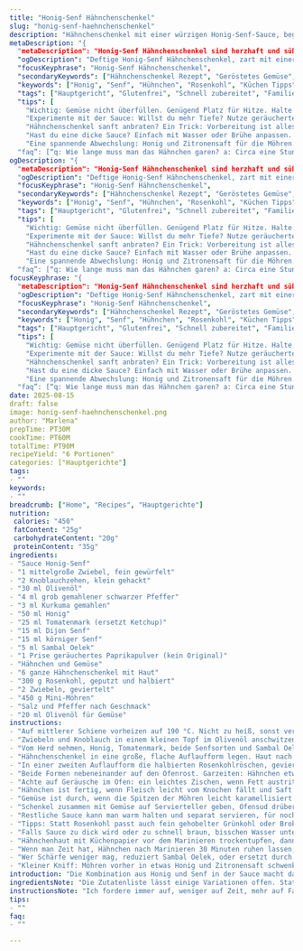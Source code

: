 ```yaml
---
title: "Honig-Senf Hähnchenschenkel"
slug: "honig-senf-haehnchenschenkel"
description: "Hähnchenschenkel mit einer würzigen Honig-Senf-Sauce, begleitet von geröstetem Rosenkohl, Mini-Möhren und Zwiebeln. Originalrezept variiert durch Ersatz von Ketchup mit Tomatenmark und Zugabe von geräuchertem Paprikapulver für mehr Tiefe. Garzeit leicht angepasst, mehr auf Texturen und Farbe geachtet als auf Minuten. Ohne Gluten, Milch, Eier und Nüsse. Ideal für alle, die herzhafte Hühnchenrezepte mit raffinierter Süße und leichter Schärfe mögen."
metaDescription: "{
  "metaDescription": "Honig-Senf Hähnchenschenkel sind herzhaft und süß, perfekt gebraten mit knuspriger Haut, dazu Gemüse. Ein einfaches, leckeres Gericht für jeden Anlass.",
  "ogDescription": "Deftige Honig-Senf Hähnchenschenkel, zart mit einer tollen Untermalung und knuspriger Haut, dazu perfekt geröstetes Gemüse – Genuss pur.",
  "focusKeyphrase": "Honig-Senf Hähnchenschenkel",
  "secondaryKeywords": ["Hähnchenschenkel Rezept", "Geröstetes Gemüse", "Einfaches Hühnchen Rezept"],
  "keywords": ["Honig", "Senf", "Hühnchen", "Rosenkohl", "Küchen Tipps"],
  "tags": ["Hauptgericht", "Glutenfrei", "Schnell zubereitet", "Familienessen"],
  "tips": [
    "Wichtig: Gemüse nicht überfüllen. Genügend Platz für Hitze. Halte die Möhren und den Rosenkohl locker. So karamellisieren sie besser und bleiben knackig. Passen auch Grünkohl oder Brokkoli? Ja, aber achte auf die Garzeit. Wenn du mehr Farbe möchtest, erhöhe die Temperatur kurz.",
    "Experimente mit der Sauce: Willst du mehr Tiefe? Nutze geräuchertes Paprikapulver. Ich habe gelernt, weniger ist mehr. Zu viel Improvisation kann das Gericht überladen. Und wieso Tomatenmark? Weil Ketchup oft zu süß ist. Halte die Balance zwischen süß und scharf im Blick. Zuerst riechen, dann probieren.",
    "Hähnchenschenkel sanft anbraten? Ein Trick: Vorbereitung ist alles. Vor dem Marinieren, Haut abtrocknen. Dann wird es knuspriger. Hast du Zeit? Lass das Hähnchen 30 Minuten ruhen nach dem Marinieren. Die Aromen ziehen besser ein. Merke dir: Wärme bringt Geschmack!",
    "Hast du eine dicke Sauce? Einfach mit Wasser oder Brühe anpassen. Aber nicht zu viel, die Karamellnote muss bleiben. Honig verbrennt leicht, also brav im Auge behalten. Und wenn du willst, nach dem ersten 20 Minuten die Temperatur senken. Schaut auf die Bräunung, nicht nur die Uhr!",
    "Eine spannende Abwechslung: Honig und Zitronensaft für die Möhren. Sonst nichts Besonderes? Nein, das bringt Frische! Blaue Engel und dekorativen Effekt. Zeig das Gemüse, binde es in die Aromen der Sauce ein. Manchmal sind es die kleinen Dinge, die den Unterschied machen.",
  "faq”: [“q: Wie lange muss man das Hähnchen garen? a: Circa eine Stunde ist ideal. Achte auf Bräunung. Fleisch muss leicht vom Knochen fallen. Saft klar, nicht rosa.”, “q: Kann ich die Sauce eintopfen? a: Definitiv, aber pass auf die Karamellisierung der Haut auf. Zu stark einpinseln, röstet nicht gut. Außerdem nicht zu früh machen, dann wird es wässrig.”, “q: Was tun, wenn es zu scharf wird? a: Reduziere Sambal Oelek oder nutze milderen Paprika. Schärfe ist nicht für jeden. Bei der Sauce immer wenig hinzugeben und langsam aufbauen.”, “q: Wie bewahre ich Reste auf? a: Kühlschrank ist klassisch. Mehrere Optionen da, in einem luftdichten Behälter. Bei Bedarf aufwärmen, aber nicht zu lange, sonst wird das Hähnchen trocken.” ]}  }  }  }  }  }  }  }  }  }  }  }  }  }  }  }  }  }  }  }  }  }    }   }   }   }   }   }   }    }   }   }    }   }   }   }   }   }   }   }   }   }   }   }   }   }   }   }   }   }   }   }   }   }   }   }   }   }   }   }   }   }   }   }   }   }   }   }   }   }   }   }   }   }   }   }   }   }   }   }   }   }   }   }   }   }   }   }   }   }   }   }   }   }   }   }   }   }   }   }   }   }   }   }   }   }   }   }   }   }   }   }   }   }   }   }   }   }   }   }   }   }   }   }   }   }   }   }   }   }   }   }   }   }   }   }   }   }   }   }   }   }   }   }   }   }   }   }   }   }   }   }   }   }   }   }   }   }   }   }   }   }   }   }   }   }   }   }   }   }   }   }   }   }   }   }   }   }   }   }   }   }   }   }   }   }   }   }   }   }   }   }   }   }   }   }   }   }   }   }   }   }   }   }   }   }   }   }   }   }   }   }   }   }   }   }   }   }   }   }   }   }   }   }   }   }   }   }   }   }   }   }   }   }   }   }   }   }   }   }   }   }   }   }   }   }   }   }   }   }   }   }   }   }   }   }   }   }   }   }   }   }   }   }   }   }   }   }   }   }   }   }   }   }   }   }   }   }   }   }   }   }   }   }   }   }   }   }   }   }   }   }   }   }   }   }   }   }   }   }   }   }   }   }   }   }   }   }   }   }    }   }   }   }   }   }   }    }   }   }   }   }   }   }   }   }   }   }   }   }   }   }   }   }   }   }   }   }   }   }   }   }   }   }   }   }   }   }   }   }   }   }   }   }   }   }   }   }   }   }   }   }   }   }   }   }   }   }   }   }   }   }   }   }   }   }   }   }   }   }   }   }   }   }   }   }   }   }   }   }   }   }   }   }   }   }   }   }   }   }   }   }   }   }   }   }   }   }   }   }   }   }   }   }   }   }   }   }   }   }   }   }   }   }   }   }   }   }   }   }   }   }   }   }   }   }   }   }   }   }   }   }   }   }   }   }   }   }   }   }   }   }   }   }   }   }   }   }   }   }   }   }   }   }   }   }   }   }   }   }   }   }   }   }   }   }   }   }   }   }   }   }   }   }   }   }   }   }   }   }   }   }   }   }   }   }   }   }   }   }   }   }   }   }   }   }   }   }   }   }   }   }   }   }   }   }   }   }   }   }   }   }   }   }   }   }   }   }   }   }   }   }   }   }   }   }   }   }   }   }   }  }   }   }   }   }   }   }   }   }   }   }   }   }   }   }   }   }   }   }   }   }   }   }   }   }   }   }   }   }   }   }   }   }   }   }   }   }   }   }   }   }   }   }   }   }   }   }   }   }   }   }   }   }   }   }   }   }   }   }   }   }   }   }   }   }   }   }   }   }   }   }   }   }   }   }   }   }   }   }   }   }   }   }   }   }   }   }   }   }   }   }   }   }   }   }   }   }   }   }   }   }   }   }   }   }   }   }   }   }    }   }   }   }    }   }   }   }   }   }   }   }   }   }   }   }   }   }   }   }   }   }   }   }   }   }   }   }   }   }   }   }   }   }   }   }   }   }   }   }   }   }   }   }   }   }   }   }   }   }   }   }   }   }   }   }   }   }   }   }    }   }   }   }   }   }   }   }   }   }   }   }   }   }   }   }   }   }   }   }   }   }   }   }   }   }   }   }   }   }   }   }   }   }   }   }   }   }   }   }   }   }   }   }   }   }   }   }   }   }   }   }   }   }   }   }   }   }   }   }   }   }   }   }   }   }   }   }   }   }   }   }   }   }   }   }   }   }   }   }   }   }   }   }   }   }   }   }   }   }   }   }   }   }   }   }   }   }   }   }   }   }   }   }   }   }   }   }   }   }   }   }   }   }   }   }   }   }   }   }   }   }   }   }   }   }   }   }   }   }   }   }   }   }   }   }   }   }   }   }   }   }   }   }   }   }   }   }   }   }   }   }   }   }   }   }   }   }   }   }   }   }   }   }   }  }   }   }   }   }   }   }   }   }   }   }   }   }   }   }   }   }   }   }   }   }   }   }   }   }   }   }   }   }   }   }   }   }   }   }   }   }   }   }   }   }   }   }   }   }   }   }   }   }   }   }   }   }   }   }   }   }   }   }   }   }   }   }   }   }   }   }   }   }   }   }   }   }"
ogDescription: "{
  "metaDescription": "Honig-Senf Hähnchenschenkel sind herzhaft und süß, perfekt gebraten mit knuspriger Haut, dazu Gemüse. Ein einfaches, leckeres Gericht für jeden Anlass.",
  "ogDescription": "Deftige Honig-Senf Hähnchenschenkel, zart mit einer tollen Untermalung und knuspriger Haut, dazu perfekt geröstetes Gemüse – Genuss pur.",
  "focusKeyphrase": "Honig-Senf Hähnchenschenkel",
  "secondaryKeywords": ["Hähnchenschenkel Rezept", "Geröstetes Gemüse", "Einfaches Hühnchen Rezept"],
  "keywords": ["Honig", "Senf", "Hühnchen", "Rosenkohl", "Küchen Tipps"],
  "tags": ["Hauptgericht", "Glutenfrei", "Schnell zubereitet", "Familienessen"],
  "tips": [
    "Wichtig: Gemüse nicht überfüllen. Genügend Platz für Hitze. Halte die Möhren und den Rosenkohl locker. So karamellisieren sie besser und bleiben knackig. Passen auch Grünkohl oder Brokkoli? Ja, aber achte auf die Garzeit. Wenn du mehr Farbe möchtest, erhöhe die Temperatur kurz.",
    "Experimente mit der Sauce: Willst du mehr Tiefe? Nutze geräuchertes Paprikapulver. Ich habe gelernt, weniger ist mehr. Zu viel Improvisation kann das Gericht überladen. Und wieso Tomatenmark? Weil Ketchup oft zu süß ist. Halte die Balance zwischen süß und scharf im Blick. Zuerst riechen, dann probieren.",
    "Hähnchenschenkel sanft anbraten? Ein Trick: Vorbereitung ist alles. Vor dem Marinieren, Haut abtrocknen. Dann wird es knuspriger. Hast du Zeit? Lass das Hähnchen 30 Minuten ruhen nach dem Marinieren. Die Aromen ziehen besser ein. Merke dir: Wärme bringt Geschmack!",
    "Hast du eine dicke Sauce? Einfach mit Wasser oder Brühe anpassen. Aber nicht zu viel, die Karamellnote muss bleiben. Honig verbrennt leicht, also brav im Auge behalten. Und wenn du willst, nach dem ersten 20 Minuten die Temperatur senken. Schaut auf die Bräunung, nicht nur die Uhr!",
    "Eine spannende Abwechslung: Honig und Zitronensaft für die Möhren. Sonst nichts Besonderes? Nein, das bringt Frische! Blaue Engel und dekorativen Effekt. Zeig das Gemüse, binde es in die Aromen der Sauce ein. Manchmal sind es die kleinen Dinge, die den Unterschied machen.",
  "faq”: [“q: Wie lange muss man das Hähnchen garen? a: Circa eine Stunde ist ideal. Achte auf Bräunung. Fleisch muss leicht vom Knochen fallen. Saft klar, nicht rosa.”, “q: Kann ich die Sauce eintopfen? a: Definitiv, aber pass auf die Karamellisierung der Haut auf. Zu stark einpinseln, röstet nicht gut. Außerdem nicht zu früh machen, dann wird es wässrig.”, “q: Was tun, wenn es zu scharf wird? a: Reduziere Sambal Oelek oder nutze milderen Paprika. Schärfe ist nicht für jeden. Bei der Sauce immer wenig hinzugeben und langsam aufbauen.”, “q: Wie bewahre ich Reste auf? a: Kühlschrank ist klassisch. Mehrere Optionen da, in einem luftdichten Behälter. Bei Bedarf aufwärmen, aber nicht zu lange, sonst wird das Hähnchen trocken.” ]}  }  }  }  }  }  }  }  }  }  }  }  }  }  }  }  }  }  }  }  }  }    }   }   }   }   }   }   }    }   }   }    }   }   }   }   }   }   }   }   }   }   }   }   }   }   }   }   }   }   }   }   }   }   }   }   }   }   }   }   }   }   }   }   }   }   }   }   }   }   }   }   }   }   }   }   }   }   }   }   }   }   }   }   }   }   }   }   }   }   }   }   }   }   }   }   }   }   }   }   }   }   }   }   }   }   }   }   }   }   }   }   }   }   }   }   }   }   }   }   }   }   }   }   }   }   }   }   }   }   }   }   }   }   }   }   }   }   }   }   }   }   }   }   }   }   }   }   }   }   }   }   }   }   }   }   }   }   }   }   }   }   }   }   }   }   }   }   }   }   }   }   }   }   }   }   }   }   }   }   }   }   }   }   }   }   }   }   }   }   }   }   }   }   }   }   }   }   }   }   }   }   }   }   }   }   }   }   }   }   }   }   }   }   }   }   }   }   }   }   }   }   }   }   }   }   }   }   }   }   }   }   }   }   }   }   }   }   }   }   }   }   }   }   }   }   }   }   }   }   }   }   }   }   }   }   }   }   }   }   }   }   }   }   }   }   }   }   }   }   }   }   }   }   }   }   }   }   }   }   }   }   }   }   }   }   }   }   }   }   }   }   }   }   }   }   }   }   }   }   }   }   }   }   }   }   }   }   }   }    }   }   }   }   }   }   }    }   }   }   }   }   }   }   }   }   }   }   }   }   }   }   }   }   }   }   }   }   }   }   }   }   }   }   }   }   }   }   }   }   }   }   }   }   }   }   }   }   }   }   }   }   }   }   }   }   }   }   }   }   }   }   }   }   }   }   }   }   }   }   }   }   }   }   }   }   }   }   }   }   }   }   }   }   }   }   }   }   }   }   }   }   }   }   }   }   }   }   }   }   }   }   }   }   }   }   }   }   }   }   }   }   }   }   }   }   }   }   }   }   }   }   }   }   }   }   }   }   }   }   }   }   }   }   }   }   }   }   }   }   }   }   }   }   }   }   }   }   }   }   }   }   }   }   }   }   }   }   }   }   }   }   }   }   }   }   }   }   }   }   }   }   }   }   }   }   }   }   }   }   }   }   }   }   }   }   }   }   }   }   }   }   }   }   }   }   }   }   }   }   }   }   }   }   }   }   }   }   }   }   }   }   }   }   }   }   }   }   }   }   }   }   }   }   }   }   }   }   }   }   }  }   }   }   }   }   }   }   }   }   }   }   }   }   }   }   }   }   }   }   }   }   }   }   }   }   }   }   }   }   }   }   }   }   }   }   }   }   }   }   }   }   }   }   }   }   }   }   }   }   }   }   }   }   }   }   }   }   }   }   }   }   }   }   }   }   }   }   }   }   }   }   }   }   }   }   }   }   }   }   }   }   }   }   }   }   }   }   }   }   }   }   }   }   }   }   }   }   }   }   }   }   }   }   }   }   }   }   }   }    }   }   }   }    }   }   }   }   }   }   }   }   }   }   }   }   }   }   }   }   }   }   }   }   }   }   }   }   }   }   }   }   }   }   }   }   }   }   }   }   }   }   }   }   }   }   }   }   }   }   }   }   }   }   }   }   }   }   }   }    }   }   }   }   }   }   }   }   }   }   }   }   }   }   }   }   }   }   }   }   }   }   }   }   }   }   }   }   }   }   }   }   }   }   }   }   }   }   }   }   }   }   }   }   }   }   }   }   }   }   }   }   }   }   }   }   }   }   }   }   }   }   }   }   }   }   }   }   }   }   }   }   }   }   }   }   }   }   }   }   }   }   }   }   }   }   }   }   }   }   }   }   }   }   }   }   }   }   }   }   }   }   }   }   }   }   }   }   }   }   }   }   }   }   }   }   }   }   }   }   }   }   }   }   }   }   }   }   }   }   }   }   }   }   }   }   }   }   }   }   }   }   }   }   }   }   }   }   }   }   }   }   }   }   }   }   }   }   }   }   }   }   }   }   }  }   }   }   }   }   }   }   }   }   }   }   }   }   }   }   }   }   }   }   }   }   }   }   }   }   }   }   }   }   }   }   }   }   }   }   }   }   }   }   }   }   }   }   }   }   }   }   }   }   }   }   }   }   }   }   }   }   }   }   }   }   }   }   }   }   }   }   }   }   }   }   }   }"
focusKeyphrase: "{
  "metaDescription": "Honig-Senf Hähnchenschenkel sind herzhaft und süß, perfekt gebraten mit knuspriger Haut, dazu Gemüse. Ein einfaches, leckeres Gericht für jeden Anlass.",
  "ogDescription": "Deftige Honig-Senf Hähnchenschenkel, zart mit einer tollen Untermalung und knuspriger Haut, dazu perfekt geröstetes Gemüse – Genuss pur.",
  "focusKeyphrase": "Honig-Senf Hähnchenschenkel",
  "secondaryKeywords": ["Hähnchenschenkel Rezept", "Geröstetes Gemüse", "Einfaches Hühnchen Rezept"],
  "keywords": ["Honig", "Senf", "Hühnchen", "Rosenkohl", "Küchen Tipps"],
  "tags": ["Hauptgericht", "Glutenfrei", "Schnell zubereitet", "Familienessen"],
  "tips": [
    "Wichtig: Gemüse nicht überfüllen. Genügend Platz für Hitze. Halte die Möhren und den Rosenkohl locker. So karamellisieren sie besser und bleiben knackig. Passen auch Grünkohl oder Brokkoli? Ja, aber achte auf die Garzeit. Wenn du mehr Farbe möchtest, erhöhe die Temperatur kurz.",
    "Experimente mit der Sauce: Willst du mehr Tiefe? Nutze geräuchertes Paprikapulver. Ich habe gelernt, weniger ist mehr. Zu viel Improvisation kann das Gericht überladen. Und wieso Tomatenmark? Weil Ketchup oft zu süß ist. Halte die Balance zwischen süß und scharf im Blick. Zuerst riechen, dann probieren.",
    "Hähnchenschenkel sanft anbraten? Ein Trick: Vorbereitung ist alles. Vor dem Marinieren, Haut abtrocknen. Dann wird es knuspriger. Hast du Zeit? Lass das Hähnchen 30 Minuten ruhen nach dem Marinieren. Die Aromen ziehen besser ein. Merke dir: Wärme bringt Geschmack!",
    "Hast du eine dicke Sauce? Einfach mit Wasser oder Brühe anpassen. Aber nicht zu viel, die Karamellnote muss bleiben. Honig verbrennt leicht, also brav im Auge behalten. Und wenn du willst, nach dem ersten 20 Minuten die Temperatur senken. Schaut auf die Bräunung, nicht nur die Uhr!",
    "Eine spannende Abwechslung: Honig und Zitronensaft für die Möhren. Sonst nichts Besonderes? Nein, das bringt Frische! Blaue Engel und dekorativen Effekt. Zeig das Gemüse, binde es in die Aromen der Sauce ein. Manchmal sind es die kleinen Dinge, die den Unterschied machen.",
  "faq”: [“q: Wie lange muss man das Hähnchen garen? a: Circa eine Stunde ist ideal. Achte auf Bräunung. Fleisch muss leicht vom Knochen fallen. Saft klar, nicht rosa.”, “q: Kann ich die Sauce eintopfen? a: Definitiv, aber pass auf die Karamellisierung der Haut auf. Zu stark einpinseln, röstet nicht gut. Außerdem nicht zu früh machen, dann wird es wässrig.”, “q: Was tun, wenn es zu scharf wird? a: Reduziere Sambal Oelek oder nutze milderen Paprika. Schärfe ist nicht für jeden. Bei der Sauce immer wenig hinzugeben und langsam aufbauen.”, “q: Wie bewahre ich Reste auf? a: Kühlschrank ist klassisch. Mehrere Optionen da, in einem luftdichten Behälter. Bei Bedarf aufwärmen, aber nicht zu lange, sonst wird das Hähnchen trocken.” ]}  }  }  }  }  }  }  }  }  }  }  }  }  }  }  }  }  }  }  }  }  }    }   }   }   }   }   }   }    }   }   }    }   }   }   }   }   }   }   }   }   }   }   }   }   }   }   }   }   }   }   }   }   }   }   }   }   }   }   }   }   }   }   }   }   }   }   }   }   }   }   }   }   }   }   }   }   }   }   }   }   }   }   }   }   }   }   }   }   }   }   }   }   }   }   }   }   }   }   }   }   }   }   }   }   }   }   }   }   }   }   }   }   }   }   }   }   }   }   }   }   }   }   }   }   }   }   }   }   }   }   }   }   }   }   }   }   }   }   }   }   }   }   }   }   }   }   }   }   }   }   }   }   }   }   }   }   }   }   }   }   }   }   }   }   }   }   }   }   }   }   }   }   }   }   }   }   }   }   }   }   }   }   }   }   }   }   }   }   }   }   }   }   }   }   }   }   }   }   }   }   }   }   }   }   }   }   }   }   }   }   }   }   }   }   }   }   }   }   }   }   }   }   }   }   }   }   }   }   }   }   }   }   }   }   }   }   }   }   }   }   }   }   }   }   }   }   }   }   }   }   }   }   }   }   }   }   }   }   }   }   }   }   }   }   }   }   }   }   }   }   }   }   }   }   }   }   }   }   }   }   }   }   }   }   }   }   }   }   }   }   }   }   }   }   }   }   }   }   }   }   }   }   }   }   }   }   }   }   }    }   }   }   }   }   }   }    }   }   }   }   }   }   }   }   }   }   }   }   }   }   }   }   }   }   }   }   }   }   }   }   }   }   }   }   }   }   }   }   }   }   }   }   }   }   }   }   }   }   }   }   }   }   }   }   }   }   }   }   }   }   }   }   }   }   }   }   }   }   }   }   }   }   }   }   }   }   }   }   }   }   }   }   }   }   }   }   }   }   }   }   }   }   }   }   }   }   }   }   }   }   }   }   }   }   }   }   }   }   }   }   }   }   }   }   }   }   }   }   }   }   }   }   }   }   }   }   }   }   }   }   }   }   }   }   }   }   }   }   }   }   }   }   }   }   }   }   }   }   }   }   }   }   }   }   }   }   }   }   }   }   }   }   }   }   }   }   }   }   }   }   }   }   }   }   }   }   }   }   }   }   }   }   }   }   }   }   }   }   }   }   }   }   }   }   }   }   }   }   }   }   }   }   }   }   }   }   }   }   }   }   }   }   }   }   }   }   }   }   }   }   }   }   }   }   }   }   }   }   }   }  }   }   }   }   }   }   }   }   }   }   }   }   }   }   }   }   }   }   }   }   }   }   }   }   }   }   }   }   }   }   }   }   }   }   }   }   }   }   }   }   }   }   }   }   }   }   }   }   }   }   }   }   }   }   }   }   }   }   }   }   }   }   }   }   }   }   }   }   }   }   }   }   }   }   }   }   }   }   }   }   }   }   }   }   }   }   }   }   }   }   }   }   }   }   }   }   }   }   }   }   }   }   }   }   }   }   }   }   }    }   }   }   }    }   }   }   }   }   }   }   }   }   }   }   }   }   }   }   }   }   }   }   }   }   }   }   }   }   }   }   }   }   }   }   }   }   }   }   }   }   }   }   }   }   }   }   }   }   }   }   }   }   }   }   }   }   }   }   }    }   }   }   }   }   }   }   }   }   }   }   }   }   }   }   }   }   }   }   }   }   }   }   }   }   }   }   }   }   }   }   }   }   }   }   }   }   }   }   }   }   }   }   }   }   }   }   }   }   }   }   }   }   }   }   }   }   }   }   }   }   }   }   }   }   }   }   }   }   }   }   }   }   }   }   }   }   }   }   }   }   }   }   }   }   }   }   }   }   }   }   }   }   }   }   }   }   }   }   }   }   }   }   }   }   }   }   }   }   }   }   }   }   }   }   }   }   }   }   }   }   }   }   }   }   }   }   }   }   }   }   }   }   }   }   }   }   }   }   }   }   }   }   }   }   }   }   }   }   }   }   }   }   }   }   }   }   }   }   }   }   }   }   }   }  }   }   }   }   }   }   }   }   }   }   }   }   }   }   }   }   }   }   }   }   }   }   }   }   }   }   }   }   }   }   }   }   }   }   }   }   }   }   }   }   }   }   }   }   }   }   }   }   }   }   }   }   }   }   }   }   }   }   }   }   }   }   }   }   }   }   }   }   }   }   }   }   }"
date: 2025-08-15
draft: false
image: honig-senf-haehnchenschenkel.png
author: "Marlena"
prepTime: PT30M
cookTime: PT60M
totalTime: PT90M
recipeYield: "6 Portionen"
categories: ["Hauptgerichte"]
tags:
- ""
keywords:
- ""
breadcrumb: ["Home", "Recipes", "Hauptgerichte"]
nutrition: 
 calories: "450"
 fatContent: "25g"
 carbohydrateContent: "20g"
 proteinContent: "35g"
ingredients:
- "Sauce Honig-Senf"
- "1 mittelgroße Zwiebel, fein gewürfelt"
- "2 Knoblauchzehen, klein gehackt"
- "30 ml Olivenöl"
- "4 ml grob gemahlener schwarzer Pfeffer"
- "3 ml Kurkuma gemahlen"
- "50 ml Honig"
- "25 ml Tomatenmark (ersetzt Ketchup)"
- "15 ml Dijon Senf"
- "15 ml körniger Senf"
- "5 ml Sambal Oelek"
- "1 Prise geräuchertes Paprikapulver (kein Original)"
- "Hähnchen und Gemüse"
- "6 ganze Hähnchenschenkel mit Haut"
- "300 g Rosenkohl, geputzt und halbiert"
- "2 Zwiebeln, geviertelt"
- "450 g Mini-Möhren"
- "Salz und Pfeffer nach Geschmack"
- "20 ml Olivenöl für Gemüse"
instructions:
- "Auf mittlerer Schiene vorheizen auf 190 °C. Nicht zu heiß, sonst verbrennt der Honig schnell später."
- "Zwiebeln und Knoblauch in einem kleinen Topf im Olivenöl anschwitzen. Nicht braun werden lassen, nur glasig und aromatisch. Kurkuma, schwarzen Pfeffer und geräuchertes Paprikapulver dazu. Kurz mitrösten, bis es riecht, so 30 Sekunden."
- "Vom Herd nehmen, Honig, Tomatenmark, beide Senfsorten und Sambal Oelek kräftig unterrühren. Dick, glänzend, sofort klar, dass es heiß werden will."
- "Hähnchenschenkel in eine große, flache Auflaufform legen. Haut nach oben. Sauce dick über den Schenkeln verteilen, Finger ruhig rein – schön bedeckt soll alles sein."
- "In einer zweiten Auflaufform die halbierten Rosenkohlröschen, geviertelte Zwiebeln und Mini-Möhren mit Olivenöl vermischen. Mit Salz und Pfeffer großzügig würzen. Gemüsestücke sollen sich drehen lassen, nicht zu eng gedrängt."
- "Beide Formen nebeneinander auf den Ofenrost. Garzeiten: Hähnchen etwa 1 Stunde, Gemüse 40 Minuten. Nach 20 Minuten das Gemüse wenden, bei der Hälfte der Hähnchenzeit einmal dick den Sud über die Schenkel löffeln."
- "Achte auf Geräusche im Ofen: ein leichtes Zischen, wenn Fett austritt, das ist gut. Haut sollte goldbraun und knusprig sein, nicht dunkelbraun oder verbrannt."
- "Hähnchen ist fertig, wenn Fleisch leicht vom Knochen fällt und Saft klar läuft, nicht rosa."
- "Gemüse ist durch, wenn die Spitzen der Möhren leicht karamellisiert sind und der Rosenkohl Röstcharakter hat ohne matschig zu sein."
- "Schenkel zusammen mit Gemüse auf Servierteller geben, Ofensud drüberträufeln. Frisch gemahlener Pfeffer obendrauf, wenn gewünscht."
- "Restliche Sauce kann man warm halten und separat servieren, für noch intensiveren Geschmack."
- "Tipps: Statt Rosenkohl passt auch fein gehobelter Grünkohl oder Brokkoli; Tomatenmark gibt mehr Tiefe als Ketchup und kontrolliert Süße und Säure besser."
- "Falls Sauce zu dick wird oder zu schnell braun, bisschen Wasser unterrühren oder Hitze reduzieren – Honig verbrennt schnell, man riecht’s sofort."
- "Hähnchenhaut mit Küchenpapier vor dem Marinieren trockentupfen, dann wird sie viel knuspriger."
- "Wenn man Zeit hat, Hähnchen nach Marinieren 30 Minuten ruhen lassen, Geschmack zieht besser ein."
- "Wer Schärfe weniger mag, reduziert Sambal Oelek, oder ersetzt durch milden Paprikapulver."
- "Kleiner Kniff: Möhren vorher in etwas Honig und Zitronensaft schwenken, bringt fruchtige Frische und noch mehr Farbe."
introduction: "Die Kombination aus Honig und Senf in der Sauce macht das Gericht spannend, vor allem durch die leichte Schärfe des Sambal Oelek. Ich habe das Ketchup gegen Tomatenmark getauscht, weil ein früherer Versuch sonst zu süß und unausgewogen war. Dazu kamen ein Hauch geräucherter Paprika, der für zusätzlichen Bums sorgt. Rosenkohl und Karotten passen hervorragend als einfache Beilage, liefern nicht zu viel Feuchtigkeit und crispen schön im Ofen. Garzeiten variiere ich gerne. Es geht zuerst um Farbe und Geruch. Wird die Haut dunkel, runter mit der Hitze. Das Gemüse will nicht schrumpfen, sondern sanft karamellisieren. So entsteht ein Kontrast von süß, scharf und herzhaft, der schon beim Braten die Küche füllt."
ingredientsNote: "Die Zutatenliste lässt einige Variationen offen. Statt Rosenkohl funktionieren auch grüne Bohnen oder Brokkoli, allerdings muss man dann die Garzeit anpassen. Für die Sauce sind beide Senfsorten wichtig – der körnige bringt Textur, der Dijon sorgt für Würze. Honig kann man durch Ahornsirup ersetzen, wenn es milder sein soll. Olivenöl sollte ein mildes sein, damit es die Aromen nicht überdeckt. Die Zwiebeln fein zu würfeln, garantiert, dass sie in der Sauce weich werden, nicht stören. Knoblauch ordentlich hacken, aber nicht zerdrücken, damit er nicht bitter wird. Das geräucherte Paprikapulver ist ein kleiner Twist, der hilft, die Schärfe des Sambals auszubalancieren. Tomatenmark statt Ketchup sorgt für eine konzentrierte, weniger süße Sauce – ein entscheidender Trick, den ich erst spät beim Experimentieren entdeckte. Die Karotten und Zwiebeln als Ganzes lassen das Gemüse abwechslungsreicher wirken und geben Textur."
instructionsNote: "Ich fordere immer auf, weniger auf Zeit, mehr auf Farbe und Geruch zu achten. Ein Umschwenken beim Gemüse etwa nach 20 Minuten sorgt dafür, dass es gleichmäßig rösten kann. Hähnchenschenkel mit der Hautseite nach oben platzieren, damit die Haut schön knusprig wird. Beim Einpinseln der Sauce zwischendurch, bleibt diese feucht und karamellisiert nicht zu schnell. Kleine Tricks: Die Haut vor dem Marinieren trocken tupfen, dann kräuselt sie sich besser und wird krosser. Keller oder Kühlschrank komplett vermeiden vor dem Backen, Hähnchen sollte Raumtemperatur haben. Während des Garens kann man die Garzeit um einige Minuten variieren je nach Größe der Stücke – wichtiger ist immer die sichtbare Konsistenz des Fleisches und die Bräunung. Einmal intensiveres Löffeln von Sauce über die Hähnchenschenkel während des Garens intensiviert die Geschmacksnoten. Falls die Sauce zu stark einkocht, mit ein wenig Wasser oder Gemüsebrühe verdünnen, aber nicht zu flüssig, sonst verliert man die Karamellnote."
tips:
- ""
faq:
- ""

---
```

